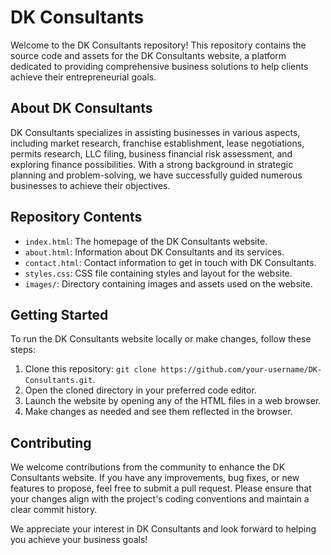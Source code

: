 # DK Consultants

Welcome to the DK Consultants repository! This repository contains the source code and assets for the DK Consultants website, a platform dedicated to providing comprehensive business solutions to help clients achieve their entrepreneurial goals.

## About DK Consultants
DK Consultants specializes in assisting businesses in various aspects, including market research, franchise establishment, lease negotiations, permits research, LLC filing, business financial risk assessment, and exploring finance possibilities. With a strong background in strategic planning and problem-solving, we have successfully guided numerous businesses to achieve their objectives.

## Repository Contents
- `index.html`: The homepage of the DK Consultants website.
- `about.html`: Information about DK Consultants and its services.
- `contact.html`: Contact information to get in touch with DK Consultants.
- `styles.css`: CSS file containing styles and layout for the website.
- `images/`: Directory containing images and assets used on the website.

## Getting Started
To run the DK Consultants website locally or make changes, follow these steps:
1. Clone this repository: `git clone https://github.com/your-username/DK-Consultants.git`.
2. Open the cloned directory in your preferred code editor.
3. Launch the website by opening any of the HTML files in a web browser.
4. Make changes as needed and see them reflected in the browser.

## Contributing
We welcome contributions from the community to enhance the DK Consultants website. If you have any improvements, bug fixes, or new features to propose, feel free to submit a pull request. Please ensure that your changes align with the project's coding conventions and maintain a clear commit history.


We appreciate your interest in DK Consultants and look forward to helping you achieve your business goals!

